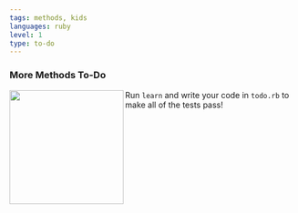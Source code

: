```yaml
---
tags: methods, kids
languages: ruby
level: 1
type: to-do
---
```

### More Methods To-Do
<img src="https://s3.amazonaws.com/after-school-assets/moar-cat.jpg" width="200px" align="left"> Run `learn` and write your code in `todo.rb` to make all of the tests pass!

